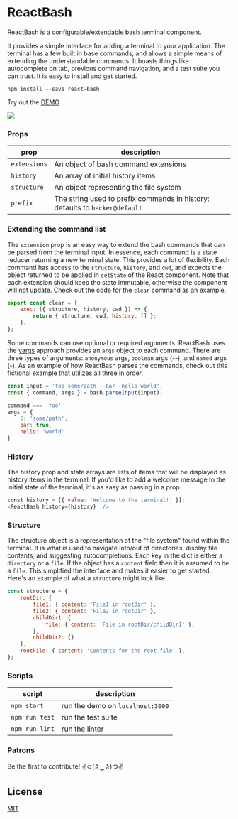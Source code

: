 # ReactBash

ReactBash is a configurable/extendable bash terminal component.  

It provides a simple interface for adding a terminal to your application. The terminal has a few built in base commands, and allows a simple means of extending the understandable commands. It boasts things like autocomplete on tab, previous command navigation, and a test suite you can trust. It is easy to install and get started.

```
npm install --save react-bash
```

Try out the [DEMO](http://zackargyle.github.io/react-bash/)

![](https://raw.githubusercontent.com/zackargyle/react-bash/master/demo/screenshot.png)

### Props
prop         | description
------------ | -----------
`extensions` | An object of bash command extensions
`history`    | An array of initial history items
`structure`  | An object representing the file system
`prefix`     | The string used to prefix commands in history: defaults to `hacker@default`

### Extending the command list
The `extension` prop is an easy way to extend the bash commands that can be parsed from the terminal input. In essence, each command is a state reducer returning a new terminal state. This provides a lot of flexibility. Each command has access to the `structure`, `history`, and `cwd`, and expects the object returned to be applied in `setState` of the React component. Note that each extension should keep the state immutable, otherwise the component will not update. Check out the code for the `clear` command as an example.

```js
export const clear = {
    exec: ({ structure, history, cwd }) => {
        return { structure, cwd, history: [] };
    },
};
```

Some commands can use optional or required arguments. ReactBash uses the [yargs](https://www.npmjs.com/package/yargs) approach provides an `args` object to each command. There are three types of arguments: `anonymous` args, `boolean` args (--), and `named` args (-). As an example of how ReactBash parses the commands, check out this fictional example that utilizes all three in order.

```js
const input = 'foo some/path --bar -hello world';
const { command, args } = bash.parseInput(input);

command === 'foo'
args = {
    0: 'some/path',
    bar: true,
    hello: 'world'
}
```

### History
The history prop and state arrays are lists of items that will be displayed as history items in the terminal. If you'd like to add a welcome message to the initial state of the terminal, it's as easy as passing in a prop.

```js
const history = [{ value: 'Welcome to the terminal!' }];
<ReactBash history={history}  />
```

### Structure
The structure object is a representation of the "file system" found within the terminal. It is what is used to navigate into/out of directories, display file contents, and suggesting autocompletions. Each key in the dict is either a `directory` or a `file`. If the object has a `content` field then it is assumed to be a `file`. This simplified the interface and makes it easier to get started. Here's an example of what a `structure` might look like.

```js
const structure = {
    rootDir: {
        file1: { content: 'File1 in rootDir' },
        file2: { content: 'File2 in rootDir' },
        childDir1: {
            file: { content: 'File in rootDir/childDir1' },
        },
        childDir2: {}
    },
    rootFile: { content: 'Contents for the root file' },
};

```

### Scripts
script         | description
-------------- | -----------
`npm start`    | run the demo on `localhost:3000`
`npm run test` | run the test suite
`npm run lint` | run the linter

### Patrons
Be the first to contribute!
✌⊂(✰‿✰)つ✌

## License
[MIT](http://isekivacenz.mit-license.org/)